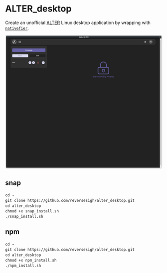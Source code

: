 # ALTER_desktop  
  
Create an unofficial [ALTER](https://altermail.live/) Linux desktop application by wrapping with [`nativefier`](https://github.com/nativefier/nativefier).  
  
<p align="center">
<img src="ALTER_desktop.png">   
</p>  
  
## snap
`cd ~`  
`git clone https://github.com/reversesigh/alter_desktop.git`  
`cd alter_desktop`  
`chmod +x snap_install.sh`  
`./snap_install.sh`  
  
## npm
`cd ~`  
`git clone https://github.com/reversesigh/alter_desktop.git`  
`cd alter_desktop`  
`chmod +x npm_install.sh`  
`./npm_install.sh` 
